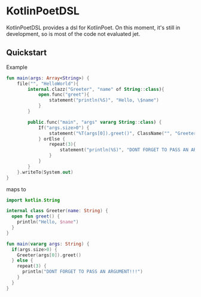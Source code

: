 # KotlinPoetDSL
KotlinPoetDSL provides a dsl for KotlinPoet.
On this moment, it's still in development, so is most of the code not evaluated jet.


## Quickstart
Example
```kotlin
fun main(args: Array<String>) {
    file("", "HelloWorld"){
        internal.clazz("Greeter", "name" of String::class){
            open.func("greet"){
                statement("println(%S)", "Hello, \$name")
            }
        }

        public.func("main", "args" vararg String::class) {
            If("args.size>0") {
                statement("%T(args[0]).greet()", ClassName("", "Greeter"))
            } orElse {
                repeat(3){
                    statement("println(%S)", "DONT FORGET TO PASS AN ARGUMENT!!!")
                }
            }
        }
    }.writeTo(System.out)
}
```

maps to

```kotlin
import kotlin.String

internal class Greeter(name: String) {
  open fun greet() {
    println("Hello, $name")
  }
}

fun main(vararg args: String) {
  if(args.size>0) {
    Greeter(args[0]).greet()
  } else {
    repeat(3) {
      println("DONT FORGET TO PASS AN ARGUMENT!!!")
    }
  }
}
```
